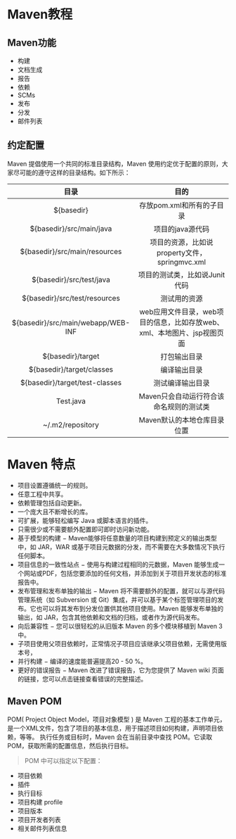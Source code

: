 # Maven教程

## Maven功能
- 构建
- 文档生成
- 报告
- 依赖
- SCMs
- 发布
- 分发
- 邮件列表

## 约定配置
Maven 提倡使用一个共同的标准目录结构，Maven 使用约定优于配置的原则，大家尽可能的遵守这样的目录结构。如下所示：

|              目录            |                     目的                       |
|:----------------------------:|:----------------------------------------------:|
|${basedir}                    | 存放pom.xml和所有的子目录|
|${basedir}/src/main/java      |项目的java源代码|
|${basedir}/src/main/resources | 项目的资源，比如说property文件，springmvc.xml|
|${basedir}/src/test/java      | 项目的测试类，比如说Junit代码|
|${basedir}/src/test/resources | 测试用的资源|
|${basedir}/src/main/webapp/WEB-INF|  web应用文件目录，web项目的信息，比如存放web、xml、本地图片、jsp视图页面|
|${basedir}/target             | 打包输出目录|
|${basedir}/target/classes     | 编译输出目录|
|${basedir}/target/test-classes| 测试编译输出目录|
|Test.java                     | Maven只会自动运行符合该命名规则的测试类|
|~/.m2/repository              |Maven默认的本地仓库目录位置|

# Maven 特点
- 项目设置遵循统一的规则。
- 任意工程中共享。
- 依赖管理包括自动更新。
- 一个庞大且不断增长的库。
- 可扩展，能够轻松编写 Java 或脚本语言的插件。
- 只需很少或不需要额外配置即可即时访问新功能。
- 基于模型的构建 − Maven能够将任意数量的项目构建到预定义的输出类型中，如 JAR，WAR 或基于项目元数据的分发，而不需要在大多数情况下执行任何脚本。
- 项目信息的一致性站点 − 使用与构建过程相同的元数据，Maven 能够生成一个网站或PDF，包括您要添加的任何文档，并添加到关于项目开发状态的标准报告中。
- 发布管理和发布单独的输出 − Maven 将不需要额外的配置，就可以与源代码管理系统（如 Subversion 或 Git）集成，并可以基于某个标签管理项目的发布。它也可以将其发布到分发位置供其他项目使用。Maven 能够发布单独的输出，如 JAR，包含其他依赖和文档的归档，或者作为源代码发布。
- 向后兼容性 − 您可以很轻松的从旧版本 Maven 的多个模块移植到 Maven 3 中。
- 子项目使用父项目依赖时，正常情况子项目应该继承父项目依赖，无需使用版本号，
- 并行构建 − 编译的速度能普遍提高20 - 50 %。
- 更好的错误报告 − Maven 改进了错误报告，它为您提供了 Maven wiki 页面的链接，您可以点击链接查看错误的完整描述。

## Maven POM
POM( Project Object Model，项目对象模型 ) 是 Maven 工程的基本工作单元，是一个XML文件，包含了项目的基本信息，用于描述项目如何构建，声明项目依赖，等等。
执行任务或目标时，Maven 会在当前目录中查找 POM。它读取 POM，获取所需的配置信息，然后执行目标。
> POM 中可以指定以下配置：

- 项目依赖
- 插件
- 执行目标
- 项目构建 profile
- 项目版本
- 项目开发者列表
- 相关邮件列表信息
